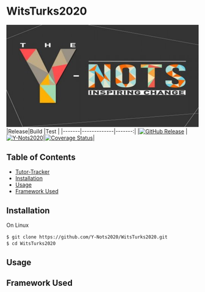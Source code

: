# WitsTurks2020

![logo](Img/ynots.jpg)
|Release|Build        |Test    |
|-------|-------------|-------:|
|[![GitHub Release](https://img.shields.io/badge/release-v3.0-blue)](https://github.com/Y-Nots2020/WitsTurks2020/releases)  |[![Y-Nots2020](https://circleci.com/gh/Y-Nots2020/WitsTurks2020.svg?style=svg)](https://circleci.com/gh/Y-Nots2020)|[![Coverage Status](https://coveralls.io/repos/github/Y-Nots2020/WitsTurks2020/badge.svg?branch=master)](https://coveralls.io/github/Y-Nots2020/WitsTurks2020?branch=master)|

## Table of Contents
* [Tutor-Tracker](#tutor-tracker)
* [Installation](#installation)
* [Usage](#usage)
* [Framework Used](#framework-used)

## Installation
On Linux
```bash
$ git clone https://github.com/Y-Nots2020/WitsTurks2020.git
$ cd WitsTurks2020
```

## Usage

## Framework Used
